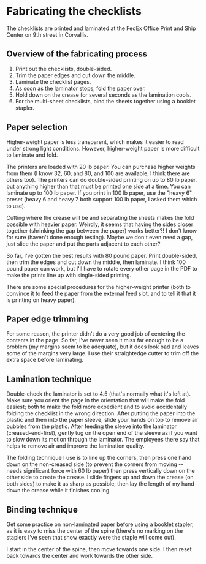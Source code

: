 # Fabricating the checklists

The checklists are printed and laminated at the FedEx Office Print and Ship
Center on 9th street in Corvallis.

## Overview of the fabricating process

1. Print out the checklists, double-sided.
1. Trim the paper edges and cut down the middle.
1. Laminate the checklist pages.
1. As soon as the laminator stops, fold the paper over.
1. Hold down on the crease for several seconds as the lamination cools.
1. For the multi-sheet checklists, bind the sheets together using a booklet
stapler.

## Paper selection

Higher-weight paper is less transparent, which makes it easier to read under
strong light conditions. However, higher-weight paper is more difficult to
laminate and fold.

The printers are loaded with 20 lb paper. You can purchase higher weights from
them (I know 32, 60, and 80, and 100 are available, I think there are others
too). The printers can do double-sided printing on up to 80 lb paper, but
anything higher than that must be printed one side at a time. You can laminate
up to 100 lb paper. If you print in 100 lb paper, use the "heavy 6" preset
(heavy 6 and heavy 7 both support 100 lb paper, I asked them which to use).

Cutting where the crease will be and separating the sheets makes the fold
possible with heavier paper. Weirdly, it seems that having the sides closer
together (shrinking the gap between the paper) works better?! I don't know for
sure (haven't done enough testing). Maybe we don't even need a gap, just slice
the paper and put the parts adjacent to each other?

So far, I've gotten the best results with 80 pound paper. Print double-sided,
then trim the edges and cut down the middle, then laminate. I think 100 pound
paper can work, but I'll have to rotate every other page in the PDF to make the
prints line up with single-sided printing.

There are some special procedures for the higher-weight printer (both to
convince it to feed the paper from the external feed slot, and to tell it that
it is printing on heavy paper).

## Paper edge trimming

For some reason, the printer didn't do a very good job of centering the contents
in the page. So far, I've never seen it miss far enough to be a problem (my
margins seem to be adequate), but it does look bad and leaves some of the
margins very large. I use their straightedge cutter to trim off the extra space
before laminating.

## Lamination technique

Double-check the laminator is set to 4.5 (that's normally what it's left at).
Make sure you orient the page in the orientation that will make the fold
easiest; both to make the fold more expedient and to avoid accidentally folding
the checklist in the wrong direction. After putting the paper into the plastic
and then into the paper sleeve, slide your hands on top to remove air bubbles
from the plastic. After feeding the sleeve into the laminator
(creased-end-first), gently tug on the open end of the sleeve as if you want to
slow down its motion through the laminator. The employees there say that helps
to remove air and improve the lamination quality.

The folding technique I use is to line up the corners, then press one hand down
on the non-creased side (to prevent the corners from moving -- needs significant
force with 60 lb paper) then press vertically down on the other side to create
the crease. I slide fingers up and down the crease (on both sides) to make it as
sharp as possible, then lay the length of my hand down the crease while it
finishes cooling.

## Binding technique

Get some practice on non-laminated paper before using a booklet stapler, as it
is easy to miss the center of the spine (there's no marking on the staplers I've
seen that show exactly were the staple will come out).

I start in the center of the spine, then move towards one side. I then reset
back towards the center and work towards the other side.
